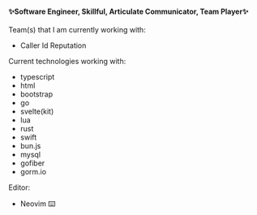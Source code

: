 #### ✨Software Engineer, Skillful, Articulate Communicator, Team Player✨

Team(s) that I am currently working with:

- Caller Id Reputation

Current technologies working with:

- typescript
- html
- bootstrap
- go
- svelte(kit)
- lua
- rust
- swift
- bun.js
- mysql
- gofiber
- gorm.io

Editor:
- Neovim ⌨️
